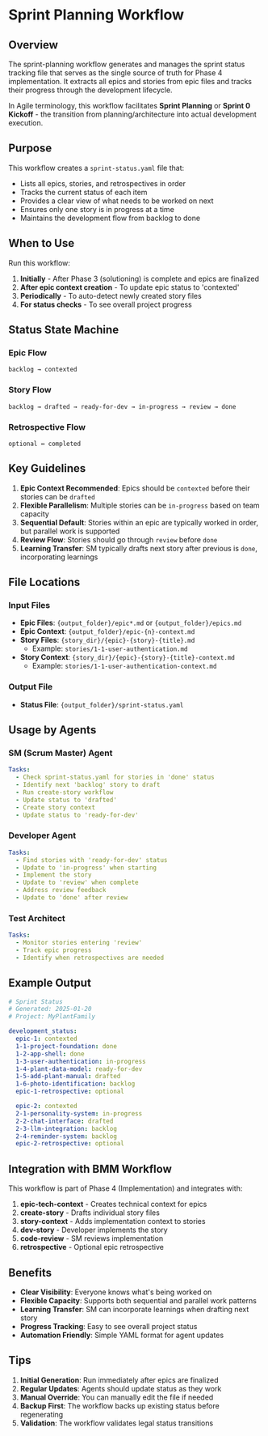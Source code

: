 # Sprint Planning Workflow

## Overview

The sprint-planning workflow generates and manages the sprint status tracking file that serves as the single source of truth for Phase 4 implementation. It extracts all epics and stories from epic files and tracks their progress through the development lifecycle.

In Agile terminology, this workflow facilitates **Sprint Planning** or **Sprint 0 Kickoff** - the transition from planning/architecture into actual development execution.

## Purpose

This workflow creates a `sprint-status.yaml` file that:

- Lists all epics, stories, and retrospectives in order
- Tracks the current status of each item
- Provides a clear view of what needs to be worked on next
- Ensures only one story is in progress at a time
- Maintains the development flow from backlog to done

## When to Use

Run this workflow:

1. **Initially** - After Phase 3 (solutioning) is complete and epics are finalized
2. **After epic context creation** - To update epic status to 'contexted'
3. **Periodically** - To auto-detect newly created story files
4. **For status checks** - To see overall project progress

## Status State Machine

### Epic Flow

```
backlog → contexted
```

### Story Flow

```
backlog → drafted → ready-for-dev → in-progress → review → done
```

### Retrospective Flow

```
optional ↔ completed
```

## Key Guidelines

1. **Epic Context Recommended**: Epics should be `contexted` before their stories can be `drafted`
2. **Flexible Parallelism**: Multiple stories can be `in-progress` based on team capacity
3. **Sequential Default**: Stories within an epic are typically worked in order, but parallel work is supported
4. **Review Flow**: Stories should go through `review` before `done`
5. **Learning Transfer**: SM typically drafts next story after previous is `done`, incorporating learnings

## File Locations

### Input Files

- **Epic Files**: `{output_folder}/epic*.md` or `{output_folder}/epics.md`
- **Epic Context**: `{output_folder}/epic-{n}-context.md`
- **Story Files**: `{story_dir}/{epic}-{story}-{title}.md`
  - Example: `stories/1-1-user-authentication.md`
- **Story Context**: `{story_dir}/{epic}-{story}-{title}-context.md`
  - Example: `stories/1-1-user-authentication-context.md`

### Output File

- **Status File**: `{output_folder}/sprint-status.yaml`

## Usage by Agents

### SM (Scrum Master) Agent

```yaml
Tasks:
  - Check sprint-status.yaml for stories in 'done' status
  - Identify next 'backlog' story to draft
  - Run create-story workflow
  - Update status to 'drafted'
  - Create story context
  - Update status to 'ready-for-dev'
```

### Developer Agent

```yaml
Tasks:
  - Find stories with 'ready-for-dev' status
  - Update to 'in-progress' when starting
  - Implement the story
  - Update to 'review' when complete
  - Address review feedback
  - Update to 'done' after review
```

### Test Architect

```yaml
Tasks:
  - Monitor stories entering 'review'
  - Track epic progress
  - Identify when retrospectives are needed
```

## Example Output

```yaml
# Sprint Status
# Generated: 2025-01-20
# Project: MyPlantFamily

development_status:
  epic-1: contexted
  1-1-project-foundation: done
  1-2-app-shell: done
  1-3-user-authentication: in-progress
  1-4-plant-data-model: ready-for-dev
  1-5-add-plant-manual: drafted
  1-6-photo-identification: backlog
  epic-1-retrospective: optional

  epic-2: contexted
  2-1-personality-system: in-progress
  2-2-chat-interface: drafted
  2-3-llm-integration: backlog
  2-4-reminder-system: backlog
  epic-2-retrospective: optional
```

## Integration with BMM Workflow

This workflow is part of Phase 4 (Implementation) and integrates with:

1. **epic-tech-context** - Creates technical context for epics
2. **create-story** - Drafts individual story files
3. **story-context** - Adds implementation context to stories
4. **dev-story** - Developer implements the story
5. **code-review** - SM reviews implementation
6. **retrospective** - Optional epic retrospective

## Benefits

- **Clear Visibility**: Everyone knows what's being worked on
- **Flexible Capacity**: Supports both sequential and parallel work patterns
- **Learning Transfer**: SM can incorporate learnings when drafting next story
- **Progress Tracking**: Easy to see overall project status
- **Automation Friendly**: Simple YAML format for agent updates

## Tips

1. **Initial Generation**: Run immediately after epics are finalized
2. **Regular Updates**: Agents should update status as they work
3. **Manual Override**: You can manually edit the file if needed
4. **Backup First**: The workflow backs up existing status before regenerating
5. **Validation**: The workflow validates legal status transitions
